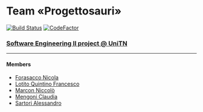 # Team «Progettosauri»

[![Build Status](https://travis-ci.org/AlexSartori/progettosauri-se2-project.svg?branch=develop)](https://travis-ci.org/AlexSartori/progettosauri-se2-project)
[![CodeFactor](https://www.codefactor.io/repository/github/alexsartori/progettosauri-se2-project/badge)](https://www.codefactor.io/repository/github/alexsartori/progettosauri-se2-project)

### [Software Engineering II project @ UniTN](https://sites.google.com/a/unitn.it/software-engineering-ii---designing-applications-that-matter/home?authuser=0)

---

#### Members
- [Forasacco Nicola](https://github.com/NicolaForasacco)
- [Lotito Quintino Francesco](https://github.com/FraLotito)
- [Marcon Niccolò](https://github.com/niccolomarcon)
- [Mengoni Claudia](https://github.com/Cengoni)
- [Sartori Alessandro](https://github.com/AlexSartori)


